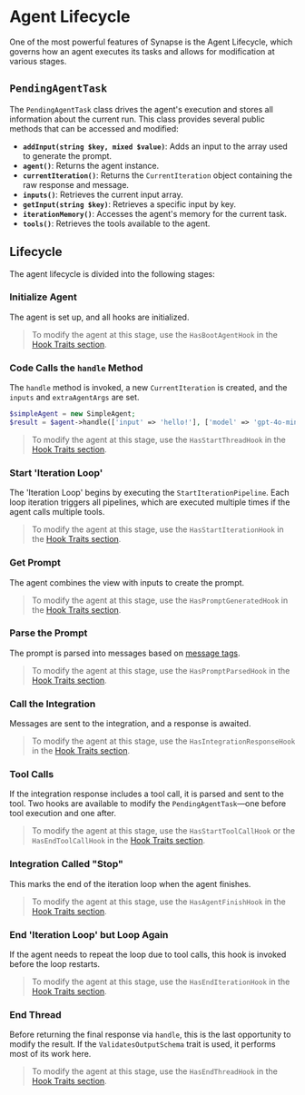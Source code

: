 # Agent Lifecycle

One of the most powerful features of Synapse is the Agent Lifecycle, which governs how an agent executes its tasks and allows for modification at various stages.

## `PendingAgentTask`

The `PendingAgentTask` class drives the agent's execution and stores all information about the current run. This class provides several public methods that can be accessed and modified:

- **`addInput(string $key, mixed $value)`**: Adds an input to the array used to generate the prompt.
- **`agent()`**: Returns the agent instance.
- **`currentIteration()`**: Returns the `CurrentIteration` object containing the raw response and message.
- **`inputs()`**: Retrieves the current input array.
- **`getInput(string $key)`**: Retrieves a specific input by key.
- **`iterationMemory()`**: Accesses the agent's memory for the current task.
- **`tools()`**: Retrieves the tools available to the agent.

## Lifecycle

The agent lifecycle is divided into the following stages:

### Initialize Agent

The agent is set up, and all hooks are initialized.

> To modify the agent at this stage, use the `HasBootAgentHook` in the [Hook Traits section](/traits/hook-trait).

### Code Calls the `handle` Method

The `handle` method is invoked, a new `CurrentIteration` is created, and the `inputs` and `extraAgentArgs` are set.

```php
$simpleAgent = new SimpleAgent;
$result = $agent->handle(['input' => 'hello!'], ['model' => 'gpt-4o-mini']); // [!code highlight]
```

> To modify the agent at this stage, use the `HasStartThreadHook` in the [Hook Traits section](/traits/hook-trait).

### Start 'Iteration Loop'

The 'Iteration Loop' begins by executing the `StartIterationPipeline`. Each loop iteration triggers all pipelines, which are executed multiple times if the agent calls multiple tools.

> To modify the agent at this stage, use the `HasStartIterationHook` in the [Hook Traits section](/traits/hook-trait).

### Get Prompt

The agent combines the view with inputs to create the prompt.

> To modify the agent at this stage, use the `HasPromptGeneratedHook` in the [Hook Traits section](/traits/hook-trait).

### Parse the Prompt

The prompt is parsed into messages based on [message tags](/prompts/).

> To modify the agent at this stage, use the `HasPromptParsedHook` in the [Hook Traits section](/traits/hook-trait).

### Call the Integration

Messages are sent to the integration, and a response is awaited.

> To modify the agent at this stage, use the `HasIntegrationResponseHook` in the [Hook Traits section](/traits/hook-trait).

### Tool Calls

If the integration response includes a tool call, it is parsed and sent to the tool. Two hooks are available to modify the `PendingAgentTask`—one before tool execution and one after.

> To modify the agent at this stage, use the `HasStartToolCallHook` or the `HasEndToolCallHook` in the [Hook Traits section](/traits/hook-trait).

### Integration Called "Stop"

This marks the end of the iteration loop when the agent finishes.

> To modify the agent at this stage, use the `HasAgentFinishHook` in the [Hook Traits section](/traits/hook-trait).

### End 'Iteration Loop' but Loop Again

If the agent needs to repeat the loop due to tool calls, this hook is invoked before the loop restarts.

> To modify the agent at this stage, use the `HasEndIterationHook` in the [Hook Traits section](/traits/hook-trait).

### End Thread

Before returning the final response via `handle`, this is the last opportunity to modify the result. If the `ValidatesOutputSchema` trait is used, it performs most of its work here.

> To modify the agent at this stage, use the `HasEndThreadHook` in the [Hook Traits section](/traits/hook-trait).
